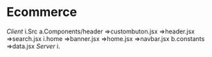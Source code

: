 # Ecommerce
*Client*
i.Src
a.Components/header
=>custombuton.jsx
=>header.jsx
=>search.jsx
i.home
=>banner.jsx
=>home.jsx
=>navbar.jsx
b.constants
=>data.jsx
*Server*
i.
